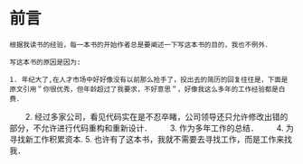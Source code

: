 # 前言

    根据我读书的经验，每一本书的开始作者总是要阐述一下写这本书的目的，我也不例外．

    写这本书的原因是因为:

    1. 年纪大了,在人才市场中好好像没有以前那么抢手了，投出去的简历的回复往往是，下面是原文引用＂你很优秀，但年龄超过了我要求，不好意思＂，好像我这么多年的工作经验都是白费．
　　2. 经过多家公司，看见代码实在是不忍卒睹，公司领导还只允许修改出错的部分，不允许进行代码重构和重新设计．
　　3. 作为多年工作的总结．
　　4. 为寻找新工作积累资本.
    5. 也许有了这本书，我就不需要去寻找工作，而是工作来找我．

